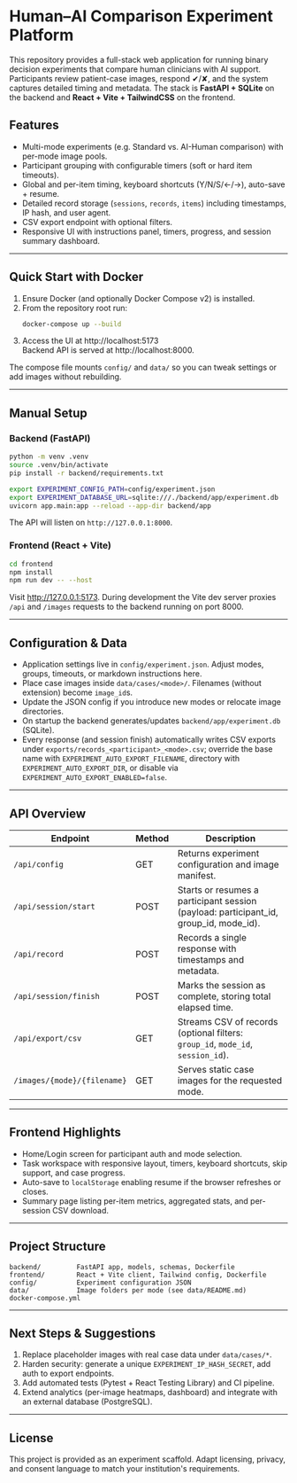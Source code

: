 # Human–AI Comparison Experiment Platform

This repository provides a full-stack web application for running binary decision
experiments that compare human clinicians with AI support. Participants review
patient-case images, respond ✔/✘, and the system captures detailed timing and
metadata. The stack is **FastAPI + SQLite** on the backend and **React + Vite +
TailwindCSS** on the frontend.

## Features
- Multi-mode experiments (e.g. Standard vs. AI-Human comparison) with per-mode image pools.
- Participant grouping with configurable timers (soft or hard item timeouts).
- Global and per-item timing, keyboard shortcuts (Y/N/S/←/→), auto-save + resume.
- Detailed record storage (`sessions`, `records`, `items`) including timestamps, IP hash, and user agent.
- CSV export endpoint with optional filters.
- Responsive UI with instructions panel, timers, progress, and session summary dashboard.

---

## Quick Start with Docker

1. Ensure Docker (and optionally Docker Compose v2) is installed.
2. From the repository root run:
   ```bash
   docker-compose up --build
   ```
3. Access the UI at http://localhost:5173  
   Backend API is served at http://localhost:8000.

The compose file mounts `config/` and `data/` so you can tweak settings or add images without rebuilding.

---

## Manual Setup

### Backend (FastAPI)
```bash
python -m venv .venv
source .venv/bin/activate
pip install -r backend/requirements.txt

export EXPERIMENT_CONFIG_PATH=config/experiment.json
export EXPERIMENT_DATABASE_URL=sqlite:///./backend/app/experiment.db
uvicorn app.main:app --reload --app-dir backend/app
```
The API will listen on `http://127.0.0.1:8000`.

### Frontend (React + Vite)
```bash
cd frontend
npm install
npm run dev -- --host
```
Visit http://127.0.0.1:5173. During development the Vite dev server proxies `/api` and `/images`
requests to the backend running on port 8000.

---

## Configuration & Data
- Application settings live in `config/experiment.json`. Adjust modes, groups, timeouts, or markdown
  instructions here.
- Place case images inside `data/cases/<mode>/`. Filenames (without extension) become `image_id`s.
- Update the JSON config if you introduce new modes or relocate image directories.
- On startup the backend generates/updates `backend/app/experiment.db` (SQLite).
- Every response (and session finish) automatically writes CSV exports under `exports/records_<participant>_<mode>.csv`; override the base name with `EXPERIMENT_AUTO_EXPORT_FILENAME`, directory with `EXPERIMENT_AUTO_EXPORT_DIR`, or disable via `EXPERIMENT_AUTO_EXPORT_ENABLED=false`.

---

## API Overview
| Endpoint | Method | Description |
| --- | --- | --- |
| `/api/config` | GET | Returns experiment configuration and image manifest. |
| `/api/session/start` | POST | Starts or resumes a participant session (payload: participant_id, group_id, mode_id). |
| `/api/record` | POST | Records a single response with timestamps and metadata. |
| `/api/session/finish` | POST | Marks the session as complete, storing total elapsed time. |
| `/api/export/csv` | GET | Streams CSV of records (optional filters: `group_id`, `mode_id`, `session_id`). |
| `/images/{mode}/{filename}` | GET | Serves static case images for the requested mode. |

---

## Frontend Highlights
- Home/Login screen for participant auth and mode selection.
- Task workspace with responsive layout, timers, keyboard shortcuts, skip support, and case progress.
- Auto-save to `localStorage` enabling resume if the browser refreshes or closes.
- Summary page listing per-item metrics, aggregated stats, and per-session CSV download.

---

## Project Structure
```
backend/         FastAPI app, models, schemas, Dockerfile
frontend/        React + Vite client, Tailwind config, Dockerfile
config/          Experiment configuration JSON
data/            Image folders per mode (see data/README.md)
docker-compose.yml
```

---

## Next Steps & Suggestions
1. Replace placeholder images with real case data under `data/cases/*`.
2. Harden security: generate a unique `EXPERIMENT_IP_HASH_SECRET`, add auth to export endpoints.
3. Add automated tests (Pytest + React Testing Library) and CI pipeline.
4. Extend analytics (per-image heatmaps, dashboard) and integrate with an external database (PostgreSQL).

---

## License
This project is provided as an experiment scaffold. Adapt licensing, privacy, and consent
language to match your institution's requirements.
